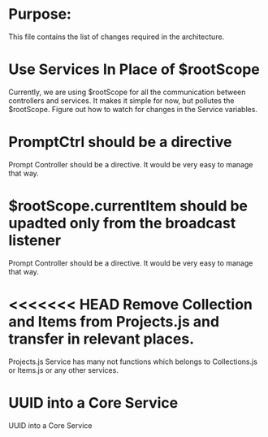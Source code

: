 Purpose:
========
This file contains the list of changes required in the architecture.


Use Services In Place of $rootScope
===================================
Currently, we are using $rootScope for all the communication between controllers
and services. It makes it simple for now, but pollutes the $rootScope. Figure
out how to watch for changes in the Service variables.


PromptCtrl should be a directive
================================
Prompt Controller should be a directive. It would be very easy to manage that way.

$rootScope.currentItem should be upadted only from the broadcast listener
=========================================================================
Prompt Controller should be a directive. It would be very easy to manage that way.

<<<<<<< HEAD
Remove Collection and Items from Projects.js and transfer in relevant places.
=========================================================================
Projects.js Service has many not functions which belongs to Collections.js
or Items.js or any other services.

UUID into a Core Service
================================
UUID into a Core Service
